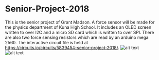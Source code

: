 # Senior-Project-2018
This is the senior project of Grant Madson. A force sensor will be made for the physics department of Kuna High School. It includes an OLED screen written to over I2C and a micro SD card which is written to over SPI. There are also two force sensing resistors which are read by an arduino mega 2560. The interactive circuit file is held at https://circuits.io/circuits/5839454-senior-project-2018/.
![alt text](https://lh3.googleusercontent.com/B2moh87ycAwn0fS7AWFS-CBPPtlBAj2ZWXGvSLmYDMIza39QTDgVuDlYEQVLSh709_P-Aw359DGrlZc4khUkmWFTw_4Bfl_3D_YtRE2N2nwXm9nPhFikJl_6zoiIoK6yvdgQjuxOF3rXlkF_yjeHLJk-n1Pcg5Jw7ScoxsAFOib7K9IGKwJ0OwZn4tSQADgaot0vmKC6YQZR_0A7ScZum8QJ5DHl3bpFN1ju2uPnEY7moDd68N2L2oCOEZZQzJ_rHiWRVF-cn8Myi11jtgJcSJRYdDNc0oM_3PPejn_0bir-Ge5gv-Pk2QeMophnYsEHoX16yMRuODvodfyZZds9gQA5yQ748aWl_QzBBpxnAe2EvzbII6dIZNF9U3rSG9c1S8YDrI5pgaRaydN30FOSX8wdaxNpezn_Ifwju4yq6e3OZssqIVlptU68tyZFEWYoswdt9a6RA08UKlivzhjeqTBfF5lqwe48r5t5BkAkF6rebNLOHy4lUZpKtLr_uv7QUBpr7jvUrR8E12z3Ys9tRBIMe3FG4rg0mfAi0R6NqZBKC-1yECpIWKyCGrYKk61-5r5xuc_3sBfptmUIqCpEGwmhpnF05QWSFxZcwjxg=w2503-h1487-no)
![alt text](https://lh3.googleusercontent.com/BvsDqVt0u2JDR8yf-u6j61pI40pYPEYm4hwoTN4O7r1Ak42WEF3WzftP-Prdw4ynYJWTPFa4j6Vk1vQU3NhEh3j4iX6UebUMhMBhSLgWBdhRAFWtNEiMRWN2TK4qHCt0IN2XPO5fZkt_WdKxMSU1t9iyme1LWNF_OUK7vvVDJeYHka8Lqbd9KHLsYq9Ie1U9y9Cc_f3t2ozRU_d8vWrLBbFNpDdQK_RJcMFHyrsgd0wxKgWEIbaYZXf9lgxIl5tCScZZQ-8lPYDl8wwkLQZsE7Q65UWk6dZ23S9YaMuYFMPU5YgCfskBJaYjbpNd3mLvJ2-AIt-JIdy-GLXhAWsDP-hbw3X0fgmLug4DpJhfTwzMlOT1HVpPoksK3SgFiFSngOBEEppsLCsQHChNYYSmRvXm0-CLbkvSFfSa2MrqrOsq-6uhTmNQ21oFdBr6MC3QSeA2ZVyo8OS1in_flIlH8BhyaL7hutre-9vwawpv4SwwVwyEH4pf5JO61ijL0Pc2x_f9X-x-KPCvf9YI44-qPIn5d-AhiaZ8O1XrnGrjoLmWZOMZjzBajb8VxS7NfETnkC4l8P3X8RoB8-TclHnW4hX6wj5LlNTtq8EvUu3g=w2448-h1835-no)
